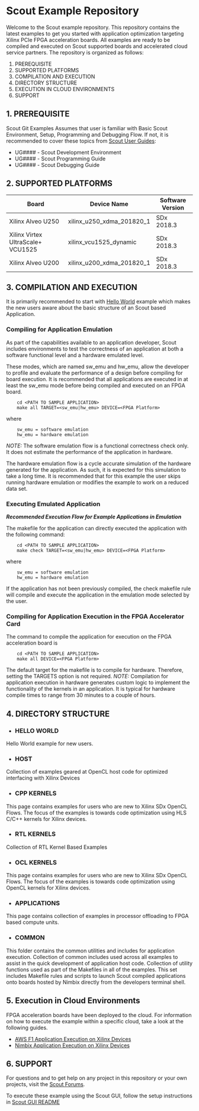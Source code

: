Scout Example Repository
===========================

Welcome to the Scout example repository. This repository contains the latest examples to get you started with application optimization targeting Xilinx PCIe FPGA acceleration boards. All examples are ready to be compiled and executed on Scout supported boards and accelerated cloud service partners. The repository is organized as follows:

1. PREREQUISITE
2. SUPPORTED PLATFORMS
3. COMPILATION AND EXECUTION
4. DIRECTORY STRUCTURE
5. EXECUTION IN CLOUD ENVIRONMENTS
6. SUPPORT


## 1. PREREQUISITE

Scout Git Examples Assumes that user is familiar with Basic Scout Environment, Setup, Programming and Debugging Flow. If not, it is recommended to cover these topics from [Scout User Guides][]:
 - UG#### - Scout Development Environment
 - UG#### - Scout Programming Guide
 - UG#### - Scout Debugging Guide

## 2. SUPPORTED PLATFORMS

Board | Device Name | Software Version
------|-------------|-----------------
Xilinx Alveo U250|xilinx_u250_xdma_201820_1|SDx 2018.3
Xilinx Virtex UltraScale+ VCU1525|xilinx_vcu1525_dynamic|SDx 2018.3
Xilinx Alveo U200|xilinx_u200_xdma_201820_1|SDx 2018.3

## 3. COMPILATION AND EXECUTION

It is primarily recommended to start with [Hello World][] example which makes the new users aware about the basic structure of an Scout based Application.

### Compiling for Application Emulation
As part of the capabilities available to an application developer, Scout includes environments to test the correctness of an application at both a software functional level and a hardware emulated level.

These modes, which are named sw_emu and hw_emu, allow the developer to profile and evaluate the performance of a design before compiling for board execution.
It is recommended that all applications are executed in at least the sw_emu mode before being compiled and executed on an FPGA board.

```
    cd <PATH TO SAMPLE APPLICATION>
    make all TARGET=<sw_emu|hw_emu> DEVICE=<FPGA Platform>
```
where
```
	sw_emu = software emulation
	hw_emu = hardware emulation
```

*NOTE:* The software emulation flow is a functional correctness check only. It does not estimate the performance of the application in hardware.

The hardware emulation flow is a cycle accurate simulation of the hardware generated for the application. As such, it is expected for this simulation to take a long time.
It is recommended that for this example the user skips running hardware emulation or modifies the example to work on a reduced data set.

### Executing Emulated Application 
***Recommended Execution Flow for Example Applications in Emulation*** 

The makefile for the application can directly executed the application with the following command:
```
    cd <PATH TO SAMPLE APPLICATION>
    make check TARGET=<sw_emu|hw_emu> DEVICE=<FPGA Platform>

```
where
```
	sw_emu = software emulation
	hw_emu = hardware emulation
```
If the application has not been previously compiled, the check makefile rule will compile and execute the application in the emulation mode selected by the user.

### Compiling for Application Execution in the FPGA Accelerator Card
The command to compile the application for execution on the FPGA acceleration board is
```
    cd <PATH TO SAMPLE APPLICATION>
    make all DEVICE=<FPGA Platform>
```
The default target for the makefile is to compile for hardware. Therefore, setting the TARGETS option is not required.
*NOTE:* Compilation for application execution in hardware generates custom logic to implement the functionality of the kernels in an application.
It is typical for hardware compile times to range from 30 minutes to a couple of hours.

## 4. DIRECTORY STRUCTURE

- ### HELLO WORLD
Hello World example for new users.

- ### HOST
Collection of examples geared at OpenCL host code for optimized interfacing with Xilinx Devices

- ### CPP KERNELS
This page contains examples for users who are new to Xilinx SDx OpenCL Flows. The focus of the examples is towards code optimization using HLS C/C++ kernels for Xilinx devices.

- ### RTL KERNELS
Collection of RTL Kernel Based Examples

- ### OCL KERNELS
This page contains examples for users who are new to Xilinx SDx OpenCL Flows. The focus of the examples is towards code optimization using OpenCL kernels for Xilinx devices.

- ### APPLICATIONS
This page contains collection of examples in processor offloading to FPGA based compute units.

- ### COMMON
This folder contains the common utilities and includes for application
execution. Collection of common includes used across all examples to assist in the quick development of application host code. Collection of utility functions used as part of the Makefiles in all of the examples. This set includes Makefile rules and scripts to launch Scout compiled applications onto boards hosted by Nimbix directly from the developers terminal shell.

## 5. Execution in Cloud Environments

FPGA acceleration boards have been deployed to the cloud. For information on how to execute the example within a specific cloud, take a look at the following guides.
* [AWS F1 Application Execution on Xilinx Devices]
* [Nimbix Application Execution on Xilinx Devices] 

## 6. SUPPORT

For questions and to get help on any project in this repository or your own projects, visit the [Scout Forums][].

To execute these example using the Scout GUI, follow the setup instructions in [Scout GUI README][]



[AWS F1 Application Execution on Xilinx Devices]: https://github.com/aws/aws-fpga/blob/master/SDAccel/README.md
[Nimbix Application Execution on Xilinx Devices]: ./common/utility/nimbix/README.md
[Hello World]: 100_hello_world/101_hello_world/
[Scout User Guides]: http://www.xilinx.com/support/documentation-navigation/development-tools/software-development/sdaccel.html?resultsTablePreSelect=documenttype:SeeAll#documentation
[Scout Forums]: https://forums.xilinx.com/t5/Scout/bd-p/SDx
[Scout GUI README]: ./GUIREADME.md

